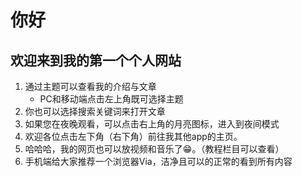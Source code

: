 # 你好
## 欢迎来到我的第一个个人网站
1. 通过主题可以查看我的介绍与文章
    - PC和移动端点击左上角既可选择主题
2. 你也可以选择搜索关键词来打开文章
3. 如果您在夜晚观看，可以点击右上角的月亮图标，进入到夜间模式
4. 欢迎各位点击左下角（右下角）前往我其他app的主页。
5. 哈哈哈，我的网页也可以放视频和音乐了😁。（教程栏目可以查看）
6. 手机端给大家推荐一个浏览器Via，洁净且可以的正常的看到所有内容
